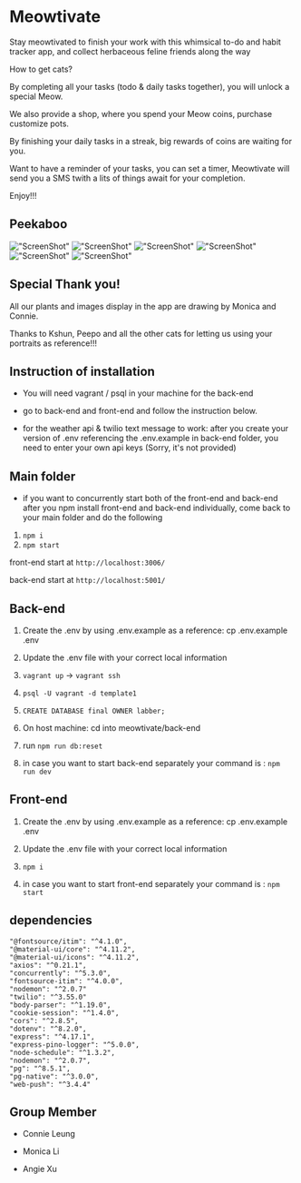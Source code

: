 # Meowtivate

Stay meowtivated to finish your work with this whimsical to-do and habit tracker app, and collect herbaceous feline friends along the way

How to get cats?

By completing all your tasks (todo & daily tasks together), you will unlock a special Meow.

We also provide a shop, where you spend your Meow coins, purchase customize pots.

By finishing your daily tasks in a streak, big rewards of coins are waiting for you.

Want to have a reminder of your tasks, you can set a timer,  Meowtivate will send you a SMS twith a lits of things await for your completion.

Enjoy!!!

## Peekaboo

!["ScreenShot"](https://github.com/agxcd/meowtivate/blob/main/doc/Welcome.png)
!["ScreenShot"](https://github.com/agxcd/meowtivate/blob/main/doc/dashboard.png)
!["ScreenShot"](https://github.com/agxcd/meowtivate/blob/main/doc/Lists.png)
!["ScreenShot"](https://github.com/agxcd/meowtivate/blob/main/doc/collection.png)
!["ScreenShot"](https://github.com/agxcd/meowtivate/blob/main/doc/shop.png)
!["ScreenShot"](https://github.com/agxcd/meowtivate/blob/main/doc/textmsg.png)

## Special Thank you!

All our plants and images display in the app are drawing by Monica and Connie.

Thanks to Kshun, Peepo and all the other cats for letting us using your portraits as reference!!!

## Instruction of installation

- You will need vagrant / psql in your machine for the back-end

- go to back-end and front-end and follow the instruction below.

- for the weather api & twilio text message to work:
  after you create your version of .env referencing the .env.example
  in back-end folder, you need to enter your own api keys
  (Sorry, it's not provided)

## Main folder

- if you want to concurrently start both of the front-end and back-end
  after you npm install front-end and back-end individually, come back to your main folder
  and do the following

1. `npm i`
2. `npm start`

front-end start at
`http://localhost:3006/`

back-end start at
`http://localhost:5001/`

## Back-end

1. Create the .env by using .env.example as a reference: cp .env.example .env

2. Update the .env file with your correct local information

3. `vagrant up` -> `vagrant ssh`

4. `psql -U vagrant -d template1`

5. `CREATE DATABASE final OWNER labber;`

6. On host machine: cd into meowtivate/back-end

7. run `npm run db:reset`

8. in case you want to start back-end separately
   your command is : `npm run dev`

## Front-end

1. Create the .env by using .env.example as a reference: cp .env.example .env

2. Update the .env file with your correct local information

3. `npm i`

4. in case you want to start front-end separately
   your command is : `npm start`

## dependencies

    "@fontsource/itim": "^4.1.0",
    "@material-ui/core": "^4.11.2",
    "@material-ui/icons": "^4.11.2",
    "axios": "^0.21.1",
    "concurrently": "^5.3.0",
    "fontsource-itim": "^4.0.0",
    "nodemon": "^2.0.7"
    "twilio": "^3.55.0"
    "body-parser": "^1.19.0",
    "cookie-session": "^1.4.0",
    "cors": "^2.8.5",
    "dotenv": "^8.2.0",
    "express": "^4.17.1",
    "express-pino-logger": "^5.0.0",
    "node-schedule": "^1.3.2",
    "nodemon": "^2.0.7",
    "pg": "^8.5.1",
    "pg-native": "^3.0.0",
    "web-push": "^3.4.4"

## Group Member

- Connie Leung

- Monica Li

- Angie Xu
